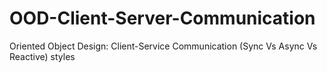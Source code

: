 # OOD-Client-Server-Communication
Oriented Object Design: Client-Service Communication (Sync Vs Async Vs Reactive) styles
